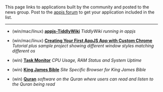 This page links to applications built by the community and posted to the news group. Post to the [appjs forum](https://groups.google.com/forum/#!forum/appjs-dev) to get your application included in the list.

---

* (win/mac/linux) __[appjs-TiddlyWiki](https://github.com/sihorton/appjs-TiddlyWiki/downloads)__
_TiddlyWiki running in appjs_

* (win/mac/linux) __[Creating Your First AppJS App with Custom Chrome](http://www.studiochris.us/2012/creating-your-first-appjs-app-with-custom-chrome/)__
_Tutorial plus sample project showing different window styles matching different os_
* (win) __[Task Monitor](https://github.com/composite/appjs/downloads)__
 _CPU Usage, RAM Status and System Uptime_

* (win) __[King James Bible](http://www.kingjamesbiblesociety.org/avbible/download/AvBible_Setup.exe)__
_Site Specific Browser for King James Bible_

* (win) __[Quran](http://sourceforge.net/projects/quranterjemah/)__
_software on the Quran where users can read and listen to the Quran being read_
